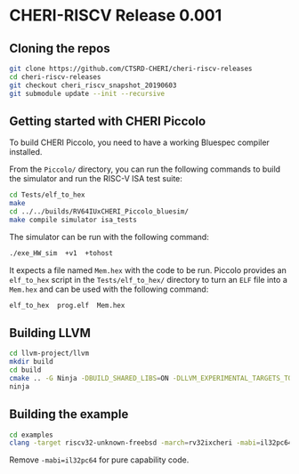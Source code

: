 # CHERI-RISCV Release 0.001

## Cloning the repos

```sh
git clone https://github.com/CTSRD-CHERI/cheri-riscv-releases
cd cheri-riscv-releases
git checkout cheri_riscv_snapshot_20190603
git submodule update --init --recursive
```

## Getting started with CHERI Piccolo

To build CHERI Piccolo, you need to have a working Bluespec compiler installed.

From the `Piccolo/` directory, you can run the following commands to build the simulator and run the RISC-V ISA test suite:

```sh
cd Tests/elf_to_hex
make
cd ../../builds/RV64IUxCHERI_Piccolo_bluesim/
make compile simulator isa_tests
```

The simulator can be run with the following command:

```sh
./exe_HW_sim  +v1  +tohost
```

It expects a file named `Mem.hex` with the code to be run. Piccolo provides an `elf_to_hex` script in the `Tests/elf_to_hex/` directory to turn an `ELF` file into a  `Mem.hex` and can be used with the following command:

```sh
elf_to_hex  prog.elf  Mem.hex
```

## Building LLVM

```sh
cd llvm-project/llvm
mkdir build
cd build
cmake .. -G Ninja -DBUILD_SHARED_LIBS=ON -DLLVM_EXPERIMENTAL_TARGETS_TO_BUILD=RISCV -DLLVM_ENABLE_PROJECTS="llvm;clang;lld"
ninja
```

## Building the example

```sh
cd examples
clang -target riscv32-unknown-freebsd -march=rv32ixcheri -mabi=il32pc64 -o cap-mode-memcpy cap-mode-memcpy.c -nostdlib -nostartfiles -fno-inline -ffreestanding -fuse-ld=lld -O2 -Wl,-Ttext-segment=0x80001000
```

Remove `-mabi=il32pc64` for pure capability code.
